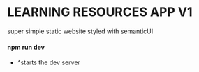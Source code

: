 # LEARNING RESOURCES APP V1
super simple static website styled with semanticUI

#### npm run dev #### 
* ^starts the dev server
